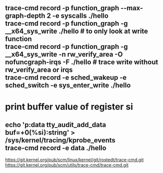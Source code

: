 trace-cmd record -p function_graph --max-graph-depth 2 -e syscalls ./hello  
trace-cmd record -p function_graph -g __x64_sys_write ./hello # to only look at write function  
trace-cmd record -p function_graph -g __x64_sys_write -n rw_verify_area -O nofuncgraph-irqs -F ./hello # trace write without rw_verify_area or irqs   
trace-cmd record -e sched_wakeup -e sched_switch -e sys_enter_write ./hello  
---
# print buffer value of register si  
echo 'p:data tty_audit_add_data buf=+0(%si):string' > /sys/kernel/tracing/kprobe_events  
trace-cmd record -e data ./hello  
---
https://git.kernel.org/pub/scm/linux/kernel/git/rostedt/trace-cmd.git  
https://git.kernel.org/pub/scm/utils/trace-cmd/trace-cmd.git
